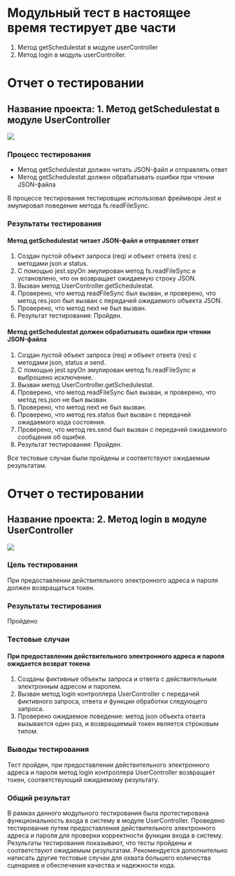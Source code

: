 # Модульный тест в настоящее время тестирует две части
1. Метод getSchedulestat в модуле userController
2. Метод login в модуль userController.

# Отчет о тестировании

## Название проекта: 1. Метод getSchedulestat в модуле UserController

 ![](https://huatu.98youxi.com/markdown/work/uploads/upload_a7903dad329b4335bf0e8d34c4077096.png)

### Процесс тестирования

- Метод getSchedulestat должен читать JSON-файл и отправлять ответ
- Метод getSchedulestat должен обрабатывать ошибки при чтении JSON-файла

В процессе тестирования тестировщик использовал фреймворк Jest и эмулировал поведение метода fs.readFileSync.

### Результаты тестирования

#### Метод getSchedulestat читает JSON-файл и отправляет ответ

1. Создан пустой объект запроса (req) и объект ответа (res) с методами json и status.
2. С помощью jest.spyOn эмулирован метод fs.readFileSync и установлено, что он возвращает ожидаемую строку JSON.
3. Вызван метод UserController.getSchedulestat.
4. Проверено, что метод readFileSync был вызван, и проверено, что метод res.json был вызван с передачей ожидаемого объекта JSON.
5. Проверено, что метод next не был вызван.
6. Результат тестирования: Пройден.

#### Метод getSchedulestat должен обрабатывать ошибки при чтении JSON-файла

1. Создан пустой объект запроса (req) и объект ответа (res) с методами json, status и send.
2. С помощью jest.spyOn эмулирован метод fs.readFileSync и выброшено исключение.
3. Вызван метод UserController.getSchedulestat.
4. Проверено, что метод readFileSync был вызван, и проверено, что метод res.json не был вызван.
5. Проверено, что метод next не был вызван.
6. Проверено, что метод res.status был вызван с передачей ожидаемого кода состояния.
7. Проверено, что метод res.send был вызван с передачей ожидаемого сообщения об ошибке.
8. Результат тестирования: Пройден.

Все тестовые случаи были пройдены и соответствуют ожидаемым результатам.



# Отчет о тестировании

## Название проекта: 2. Метод login в модуле UserController

 ![](https://huatu.98youxi.com/markdown/work/uploads/upload_32d6d61a9ee833c9006f0a0544f12001.png)


### Цель тестирования

При предоставлении действительного электронного адреса и пароля должен возвращаться токен.

### Результаты тестирования

Пройдено

### Тестовые случаи

#### При предоставлении действительного электронного адреса и пароля ожидается возврат токена

1. Созданы фиктивные объекты запроса и ответа с действительным электронным адресом и паролем.
2. Вызван метод login контроллера UserController с передачей фиктивного запроса, ответа и функции обработки следующего запроса.
3. Проверено ожидаемое поведение: метод json объекта ответа вызывается один раз, и возвращаемый токен является строковым типом.

### Выводы тестирования

Тест пройден, при предоставлении действительного электронного адреса и пароля метод login контроллера UserController возвращает токен, соответствующий ожидаемому результату.

### Общий результат

В рамках данного модульного тестирования была протестирована функциональность входа в систему в модуле UserController. Проведено тестирование путем предоставления действительного электронного адреса и пароля для проверки корректности функции входа в систему. Результаты тестирования показывают, что тесты пройдены и соответствуют ожидаемым результатам. Рекомендуется дополнительно написать другие тестовые случаи для охвата большего количества сценариев и обеспечения качества и надежности кода.
